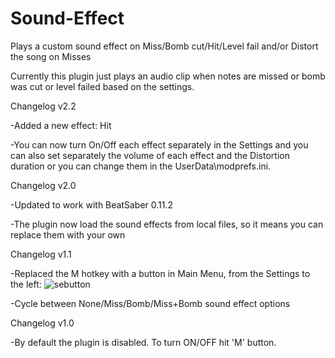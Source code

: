 # Sound-Effect
Plays a custom sound effect on Miss/Bomb cut/Hit/Level fail and/or Distort the song on Misses

Currently this plugin just plays an audio clip when notes are missed or bomb was cut or level failed based on the settings.

Changelog v2.2

-Added a new effect: Hit

-You can now turn On/Off each effect separately in the Settings and you can also set separately the volume of each effect and the Distortion duration or you can change them in the UserData\modprefs.ini.

Changelog v2.0

-Updated to work with BeatSaber 0.11.2

-The plugin now load the sound effects from local files, so it means you can replace them with your own

Changelog v1.1

-Replaced the M hotkey with a button in Main Menu, from the Settings to the left:
![sebutton](https://user-images.githubusercontent.com/11367351/43457485-4dadfb4a-94c7-11e8-9334-74543077ade6.jpg)

-Cycle between None/Miss/Bomb/Miss+Bomb sound effect options

Changelog v1.0

-By default the plugin is disabled. To turn ON/OFF hit 'M' button.
